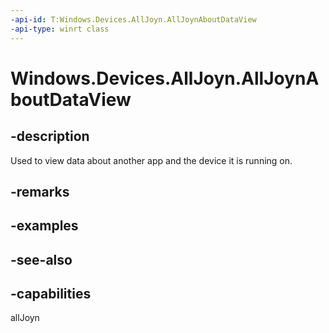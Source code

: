 ----api-id: T:Windows.Devices.AllJoyn.AllJoynAboutDataView
-api-type: winrt class
---<!-- Class syntax.public class AllJoynAboutDataView : Windows.Devices.AllJoyn.IAllJoynAboutDataView--># Windows.Devices.AllJoyn.AllJoynAboutDataView## -descriptionUsed to view data about another app and the device it is running on.## -remarks## -examples## -see-also## -capabilitiesallJoyn